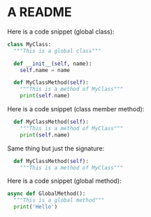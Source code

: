 <!--

WARNING: This file is auto-generated. Do not edit directly.
SOURCE: `snipinator/examples/LONG-EXAMPLE.md.jinja2`.

-->
# A README

Here is a code snippet (global class):

````py
class MyClass:
  """This is a global class"""

  def __init__(self, name):
    self.name = name

  def MyClassMethod(self):
    """This is a method of MyClass"""
    print(self.name)
````

Here is a code snippet (class member method):

````py
  def MyClassMethod(self):
    """This is a method of MyClass"""
    print(self.name)
````

Same thing but just the signature:

````py
  def MyClassMethod(self):
    """This is a method of MyClass"""
````

Here is a code snippet (global method):

````py
async def GlobalMethod():
  """This is a global method"""
  print('Hello')
````
